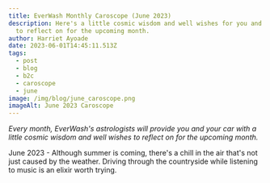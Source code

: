 ```yaml
---
title: EverWash Monthly Caroscope (June 2023)
description: Here's a little cosmic wisdom and well wishes for you and your car
  to reflect on for the upcoming month.
author: Harriet Ayoade
date: 2023-06-01T14:45:11.513Z
tags:
  - post
  - blog
  - b2c
  - caroscope
  - june
image: /img/blog/june_caroscope.png
imageAlt: June 2023 Caroscope
---
```

*Every month, EverWash's astrologists will provide you and your car with a little cosmic wisdom and well wishes to reflect on for the upcoming month.*

June 2023 - Although summer is coming, there's a chill in the air that's not just caused by the weather. Driving through the countryside while listening to music is an elixir worth trying.